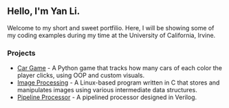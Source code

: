 ## Hello, I'm Yan Li. 
Welcome to my short and sweet portfilio. Here, I will be showing some of my coding examples during my time at the University of California, Irvine.

### Projects
- [Car Game](https://github.com/YanLUsername/car-game) - A Python game that tracks how many cars of each color the player clicks, using OOP and custom visuals.
- [Image Processing](https://github.com/YanLUsername/image-processing) - A Linux-based program written in C that stores and manipulates images using various intermediate data structures.
- [Pipeline Processor](https://github.com/YanLUsername/pipeline-processor) - A pipelined processor designed in Verilog.
